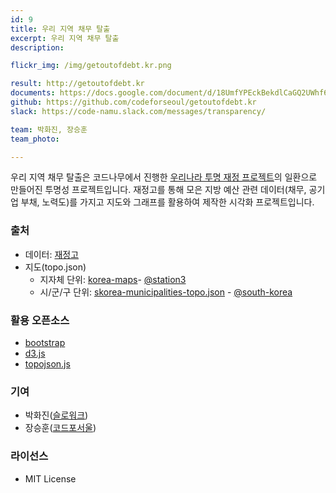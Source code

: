 ```yaml
---
id: 9
title: 우리 지역 채무 탈출
excerpt: 우리 지역 채무 탈출
description:

flickr_img: /img/getoutofdebt.kr.png

result: http://getoutofdebt.kr
documents: https://docs.google.com/document/d/18UmfYPEckBekdlCaGQ2UWhf66hMflGltKKe59DDGT6M/edit?usp=sharing
github: https://github.com/codeforseoul/getoutofdebt.kr
slack: https://code-namu.slack.com/messages/transparency/

team: 박화진, 장승훈
team_photo: 

---
```


우리 지역 채무 탈출은 코드나무에서 진행한 [우리나라 투명 재정 프로젝트](http://transparency.codenamu.org)의 일환으로 만들어진 투명성 프로젝트입니다. 재정고를 통해 모은 지방 예산 관련 데이터(채무, 공기업 부채, 노력도)를 가지고 지도와 그래프를 활용하여 제작한 시각화 프로젝트입니다.

### 출처
  - 데이터: [재정고](http://lofin.mogaha.go.kr/)
  - 지도(topo.json)
    - 지자체 단위: [korea-maps](https://github.com/station3/korea-maps)- [@station3](https://github.com/station3/)
    - 시/군/구 단위: [skorea-municipalities-topo.json](https://github.com/southkorea/southkorea-maps) - [@south-korea](https://github.com/southkorea)


### 활용 오픈소스
  - [bootstrap](http://getbootstrap.com/)
  - [d3.js](http://d3js.org/)
  - [topojson.js](https://github.com/mbostock/topojson)

### 기여
  - 박화진([슬로워크](http://slowalk.co.kr/))
  - 장승훈([코드포서울](http://codeforseoul.org))

### 라이선스
  - MIT License

